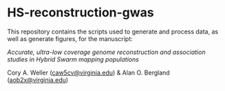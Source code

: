 # HS-reconstruction-gwas
 
This repository contains the scripts used to generate and process data, as well as generate figures, for the manuscript:

*Accurate, ultra-low coverage genome reconstruction and association studies in Hybrid Swarm mapping populations*

Cory A. Weller (caw5cv@virginia.edu) & Alan O. Bergland (aob2x@virginia.edu)